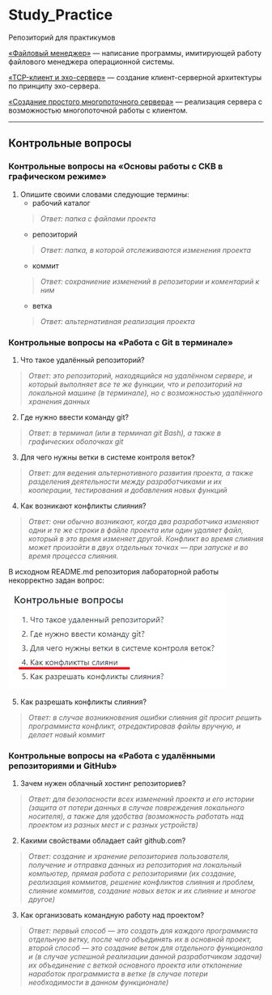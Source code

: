 # Study_Practice

Репозиторий для практикумов

[«Файловый менеджер»](https://github.com/bitcoineazy/Study_Practice/tree/main/Python/FileManager) — написание программы, имитирующей работу файлового менеджера операционной системы.

[«TCP-клиент и эхо-сервер»](https://github.com/bitcoineazy/Study_Practice/tree/main/Python/EchoServer) — создание клиент-серверной архитектуры по принципу эхо-сервера.

[«Создание простого многопоточного сервера»](https://github.com/bitcoineazy/Study_Practice/tree/main/Python/ThreadedServer) — реализация сервера с возможностью многопоточной работы с клиентом.

---

## Контрольные вопросы


### Контрольные вопросы на «Основы работы с СКВ в графическом режиме»
1. Опишите своими словами следующие термины:
   * рабочий каталог
   >*Ответ: папка с файлами проекта*
   * репозиторий
   >*Ответ: папка, в которой отслеживаются изменения проекта*
   * коммит
   >*Ответ: сохраниение изменений в репозитории и коментарий к ним*
   * ветка
   >*Ответ: альтернативная реализация проекта*


### Контрольные вопросы на «Работа с Git в терминале»
1. Что такое удалённый репозиторий?
>*Ответ: это репозиторий, находящийся на удалённом сервере,
> и который выполняет все те же функции, что и репозиторий на локальной машине (в терминале),
> но с возможностью удалённого хранения данных*
2. Где нужно ввести команду git?
>*Ответ: в терминал (или в терминал git Bash), а также в графических оболочках git*
3. Для чего нужны ветки в системе контроля веток?
>*Ответ: для ведения альтернотивного развития проекта,
> а также разделения деятельности между разработчиками и их кооперации, 
> тестирования и добавления новых функций*
4. Как возникают конфликты слияния?
>*Ответ: они обычно возникают, когда два разработчика изменяют одни и те же строки в файле проекта или один удаляет файл, который в это время изменяет другой. Конфликт во время слияния может произойти в двух отдельных точках — при запуске и во время процесса слияния.*

В исходном README.md репозитория лабораторной работы некорректно задан вопрос:

![](img.png)

5. Как разрешать конфликты слияния?
>*Ответ: в случае возникновения ошибки слияния git просит решить программиста конфликт, отредактировав файлы вручную, и делает новый коммит*

### Контрольные вопросы на «Работа с удалёнными репозиториями и GitHub»
1. Зачем нужен облачный хостинг репозиториев?
>*Ответ: для безопасности всех изменений проекта и его истории (защита от потери данных в случае повреждения локального носителя), а также
> для удобства (возможность работать над проектом из разных мест и с разных устройств)*
2. Какими свойствами обладает сайт github.com?
>*Ответ: создание и хранение репозиториев пользователя,
> получение и отправка данных из репозитория на локальный компьютер,
> прямая работа с репозиториями (их создание, реализация коммитов, решение конфликтов слияния и проблем, слияние коммитов, создание новых веток и их слияние и многое другое)*
3. Как организовать командную работу над проектом?
>*Ответ: первый способ — это создать для каждого программиста отдельную ветку, после чего объединять их в основной проект,
> второй способ — это создание веток для отдельного функционала и (в случае успешной реализации данной разработчикам задачи)
> их объединение с веткой основного проекта или отклонение наработок программиста в ветке (в случае потери необходимости в данном функционале)*
